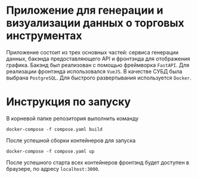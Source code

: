 # Приложение для генерации и визуализации данных о торговых инструментах

Приложение состоит из трех основных частей: сервиса генерации данных, бакэнда предоставляющего API и фронтэнда для отображения графика. Бакэнд был реализован с помощью фреймворка `FastAPI`. Для реализации фронтэнда использовался `VueJS`. В качестве СУБД была выбрана `PostgreSQL`. Для быстрого развертывания используется `Docker`.

# Инструкция по запуску

В корневой папке репозитория выполнить команду

	docker-compose -f compose.yaml build

После успешной сборки контейнеров для запуска

	docker-compose -f compose.yaml up

После успешного старта всех контейнеров фронтэнд будет доступен в браузере, по адресу `localhost:3000`.
